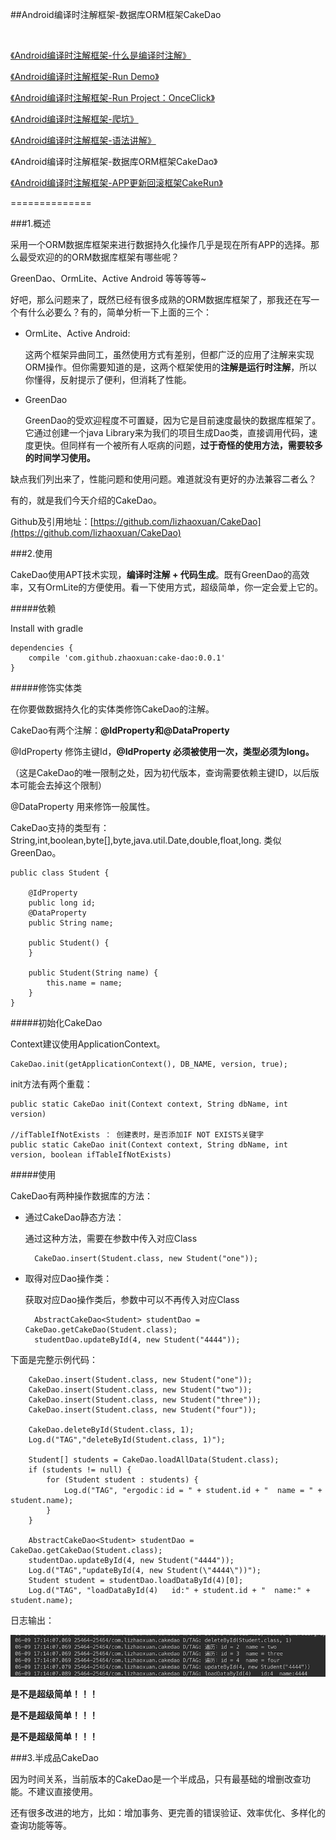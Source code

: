 ##Android编译时注解框架-数据库ORM框架CakeDao

<br/>

[《Android编译时注解框架-什么是编译时注解》](https://github.com/lizhaoxuan/Android-APT-Framework/blob/master/什么是编译时注解/android编译时注解框架-什么是编译时注解.md)

[《Android编译时注解框架-Run Demo》](https://github.com/lizhaoxuan/Android-APT-Framework/blob/master/run-demo/android编译时注解框架-run_demo.md)

[《Android编译时注解框架-Run Project：OnceClick》](https://github.com/lizhaoxuan/Android-APT-Framework/blob/master/run-project/android编译时注解框架-run_project.md)

[《Android编译时注解框架-爬坑》](https://github.com/lizhaoxuan/Android-APT-Framework/blob/master/爬坑/android编译时注解框架-爬坑.md)

[《Android编译时注解框架-语法讲解》](https://github.com/lizhaoxuan/Android-APT-Framework/blob/master/语法讲解/android编译时注解框架-语法讲解.md)

《Android编译时注解框架-数据库ORM框架CakeDao》

[《Android编译时注解框架-APP更新回滚框架CakeRun》](https://github.com/lizhaoxuan/Android-APT-Framework/blob/master/CakeRun/android编译时注解框架-hold_bug框架cakerun.md)

==============

###1.概述

采用一个ORM数据库框架来进行数据持久化操作几乎是现在所有APP的选择。那么最受欢迎的的ORM数据库框架有哪些呢？

GreenDao、OrmLite、Active Android 等等等等~

好吧，那么问题来了，既然已经有很多成熟的ORM数据库框架了，那我还在写一个有什么必要么？有的，简单分析一下上面的三个：

- OrmLite、Active Android:
	
	这两个框架异曲同工，虽然使用方式有差别，但都广泛的应用了注解来实现ORM操作。但你需要知道的是，这两个框架使用的**注解是运行时注解**，所以你懂得，反射提示了便利，但消耗了性能。
	
- GreenDao

	GreenDao的受欢迎程度不可置疑，因为它是目前速度最快的数据库框架了。它通过创建一个java Library来为我们的项目生成Dao类，直接调用代码，速度更快。但同样有一个被所有人呕病的问题，**过于奇怪的使用方法，需要较多的时间学习使用。**
	

缺点我们列出来了，性能问题和使用问题。难道就没有更好的办法兼容二者么？

有的，就是我们今天介绍的CakeDao。

Github及引用地址：[https://github.com/lizhaoxuan/CakeDao](https://github.com/lizhaoxuan/CakeDao)

###2.使用

CakeDao使用APT技术实现，**编译时注解 + 代码生成**。既有GreenDao的高效率，又有OrmLite的方便使用。看一下使用方式，超级简单，你一定会爱上它的。

#####依赖

Install with gradle

    dependencies {
        compile 'com.github.zhaoxuan:cake-dao:0.0.1'
    }


#####修饰实体类

在你要做数据持久化的实体类修饰CakeDao的注解。

CakeDao有两个注解：**@IdProperty和@DataProperty**

@IdProperty 修饰主键Id，**@IdProperty 必须被使用一次，类型必须为long。**

（这是CakeDao的唯一限制之处，因为初代版本，查询需要依赖主键ID，以后版本可能会去掉这个限制）
 
@DataProperty 用来修饰一般属性。

CakeDao支持的类型有：String,int,boolean,byte[],byte,java.util.Date,double,float,long.
类似GreenDao。


	public class Student {

    	@IdProperty
    	public long id;
    	@DataProperty
    	public String name;

    	public Student() {
    	}

    	public Student(String name) {
    	    this.name = name;
    	}
	}


#####初始化CakeDao

Context建议使用ApplicationContext。

	CakeDao.init(getApplicationContext(), DB_NAME, version, true);
	

init方法有两个重载：
	
	public static CakeDao init(Context context, String dbName, int version) 
	
	//ifTableIfNotExists ： 创建表时，是否添加IF NOT EXISTS关键字
	public static CakeDao init(Context context, String dbName, int version, boolean ifTableIfNotExists) 

	
	
	
#####使用

CakeDao有两种操作数据库的方法：

- 通过CakeDao静态方法：

	通过这种方法，需要在参数中传入对应Class

		CakeDao.insert(Student.class, new Student("one"));


- 取得对应Dao操作类：

	获取对应Dao操作类后，参数中可以不再传入对应Class


		AbstractCakeDao<Student> studentDao = CakeDao.getCakeDao(Student.class);
        studentDao.updateById(4, new Student("4444"));


下面是完整示例代码：


		CakeDao.insert(Student.class, new Student("one"));
        CakeDao.insert(Student.class, new Student("two"));
        CakeDao.insert(Student.class, new Student("three"));
        CakeDao.insert(Student.class, new Student("four"));

        CakeDao.deleteById(Student.class, 1);
        Log.d("TAG","deleteById(Student.class, 1)");

        Student[] students = CakeDao.loadAllData(Student.class);
        if (students != null) {
            for (Student student : students) {
                Log.d("TAG", "ergodic：id = " + student.id + "  name = " + student.name);
            }
        }

        AbstractCakeDao<Student> studentDao = CakeDao.getCakeDao(Student.class);
        studentDao.updateById(4, new Student("4444"));
        Log.d("TAG","updateById(4, new Student(\"4444\"))");
        Student student = studentDao.loadDataById(4)[0];
        Log.d("TAG", "loadDataById(4)   id:" + student.id + "  name:" + student.name);


日志输出：


![](./1.png)


**是不是超级简单！！！**

**是不是超级简单！！！**

**是不是超级简单！！！**


###3.半成品CakeDao

因为时间关系，当前版本的CakeDao是一个半成品，只有最基础的增删改查功能。不建议直接使用。

还有很多改进的地方，比如：增加事务、更完善的错误验证、效率优化、多样化的查询功能等等。





